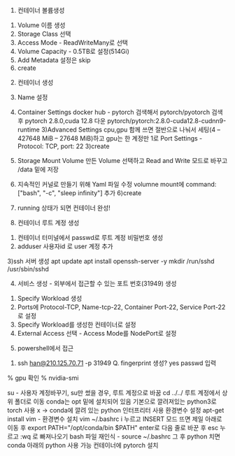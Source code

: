 1) 컨테이너 볼륨생성

1. Volume 이름 생성
2. Storage Class 선택
3. Access Mode - ReadWriteMany로 선택
4. Volume Capacity - 0.5TB로 설정(514Gi)
5. Add Metadata 설정은 skip
6. create

2) 컨테이너 생성
1)  Name 설정
2) Container Settings 
docker hub - pytorch 검색해서 pytorch/pyotorch 검색 후 
pytorch 2.8.0,cuda 12.8 다운
pytorch/pytorch:2.8.0-cuda12.8-cudnn9-runtime
3)Advanced Settings
cpu,gpu 함께 쓰면 절반으로 나눠서 세팅(4 – 427648 MiB – 27648 MiB)하고 gpu는 한 계정만 1로
Port Settings -Protocol: TCP, port: 22
3)create
4) Storage Mount Volume
만든 Volume 선택하고 Read and Write 모드로 바꾸고 /data 밑에 저장
5) 지속적인 커널로 만들기 위해 Yaml 파일 수정
volumne mount에 command: ["bash", "-c", "sleep infinity"] 추가
6)create
7) running 상태가 되면 컨테이너 완성!

2) 컨테이너 루트 계정 생성
1. 컨테이너 터미널에서 passwd로 루트 계정 비밀번호 생성
2. adduser 사용자id 로 user 계정 추가

3)ssh 서버 생성
apt update 
apt install openssh-server -y
mkdir /run/sshd
/usr/sbin/sshd

4) 서비스 생성 - 외부에서 접근할 수 있는 포트 번호(31949) 생성
1. Specify Workload 생성
2. Ports에 Protocol-TCP, Name-tcp-22, Container Port-22, Service Port-22로 설정
3.  Specify Workload를 생성한 컨테이너로 설정
4.  External Access 선택 - Access Mode를 NodePort로 설정

5) powershell에서 접근
1. ssh han@210.125.70.71 -p 31949
Q. fingerprint 생성? yes
passwd 입력

% gpu 확인 %
nvidia-smi

su - 사용자 계정바꾸기, su만 썼을 경우, 루트 계정으로 바꿈
cd ../../ 루트 계정에서 상위 폴더로 이동 
conda는 opt 밑에 설치되어 있음
기본으로 깔려져있는 python3로 torch 사용 x
-> conda에 깔려 있는 python 인터프리터 사용
환경변수 설정
apt-get install vim -  환경변수 설치
vim ~/.bashrc
i 누르고 INSERT 모드 뜨면 제일 아래로 이동 후
export PATH="/opt/conda/bin $PATH"
enter로 다음 줄로 바꾼 후 esc 누르고 :wq 로 빠져나오기
bash 파일 재인식 - source ~/.bashrc
그 후 python 치면 conda 아래의 python 사용 가능
컨테이너에 pytorch 설치